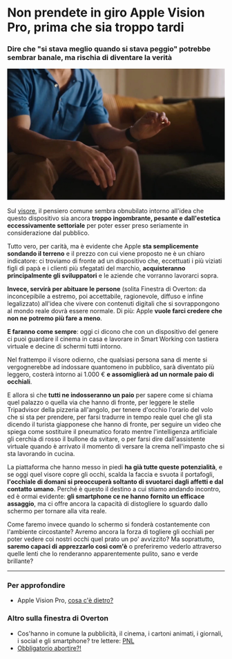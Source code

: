 # Non prendete in giro Apple Vision Pro, prima che sia troppo tardi

### Dire che "si stava meglio quando si stava peggio" potrebbe sembrar banale, ma rischia di diventare la verità

![come si clicca su Apple Vision Pro](/img/apple-vision-pro-click.jpeg)

Sul [visore](https://nr.apple.com/DH0W2J9HT0), il pensiero comune sembra obnubilato intorno all'idea che questo dispositivo sia ancora **troppo ingombrante, pesante e dall'estetica eccessivamente settoriale** per poter esser preso seriamente in considerazione dal pubblico.

Tutto vero, per carità, ma è evidente che Apple **sta semplicemente sondando il terreno** e il prezzo con cui viene proposto ne è un chiaro indicatore: ci troviamo di fronte ad un dispositivo che, eccettuati i più viziati figli di papà e i clienti più sfegatati del marchio, **acquisteranno principalmente gli sviluppatori** e le aziende che vorranno lavorarci sopra.

**Invece, servirà per abituare le persone** (solita Finestra di Overton: da inconcepibile a estremo, poi accettabile, ragionevole, diffuso e infine legalizzato) all'idea che vivere con contenuti digitali che si sovrappongono al mondo reale dovrà essere normale. Di più: Apple **vuole farci credere che non ne potremo più fare a meno**.

**E faranno come sempre**: oggi ci dicono che con un dispositivo del genere ci puoi guardare il cinema in casa e lavorare in Smart Working con tastiera virtuale e decine di schermi tutti intorno.

Nel frattempo il visore odierno, che qualsiasi persona sana di mente si vergognerebbe ad indossare quantomeno in pubblico, sarà diventato più leggero, costerà intorno ai 1.000 € **e assomiglierà ad un normale paio di occhiali**.

E allora sì che **tutti ne indosseranno un paio** per sapere come si chiama quel palazzo o quella via che hanno di fronte, per leggere le stelle Tripadvisor della pizzeria all'angolo, per tenere d'occhio l'orario del volo che si sta per prendere, per farsi tradurre in tempo reale quel che gli sta dicendo il turista giapponese che hanno di fronte, per seguire un video che spiega come sostituire il pneumatico forato mentre l'intelligenza artificiale gli cerchia di rosso il bullone da svitare, o per farsi dire dall'assistente virtuale quando è arrivato il momento di versare la crema nell'impasto che si sta lavorando in cucina.

La piattaforma che hanno messo in piedi **ha già tutte queste potenzialità**, e se oggi quel visore copre gli occhi, scalda la faccia e svuota il portafogli, **l'occhiale di domani si preoccuperà soltanto di svuotarci dagli affetti e dal contatto umano**. Perché è questo il destino a cui stiamo andando incontro, ed è ormai evidente: **gli smartphone ce ne hanno fornito un efficace assaggio**, ma ci offre ancora la capacità di distogliere lo sguardo dallo schermo per tornare alla vita reale.

Come faremo invece quando lo schermo si fonderà costantemente con l'ambiente circostante? Avremo ancora la forza di togliere gli occhiali per poter vedere coi nostri occhi quel prato un po' avvizzito? Ma soprattutto, **saremo capaci di apprezzarlo così com'è** o preferiremo vederlo attraverso quelle lenti che lo renderanno apparentemente pulito, sano e verde brillante?

---

### Per approfondire
- Apple Vision Pro, [cosa c'è dietro?](/articles/2023-06-06-behind-the-apple-vision-pro.html)

### Altro sulla finestra di Overton
- Cos'hanno in comune la pubblicità, il cinema, i cartoni animati, i giornali, i social e gli smartphone? tre lettere: [PNL](/articles/2023-12-28-persuasori-occulti.html)
- [Obbligatorio abortire?!](/articles/2024-02-15-obbligatorio-abortire.html)